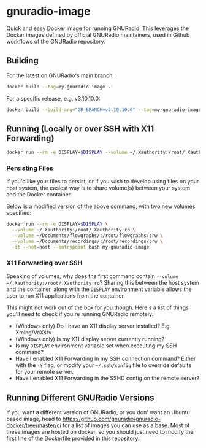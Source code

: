 # gnuradio-image
Quick and easy Docker image for running GNURadio.
This leverages the Docker images defined by official GNURadio maintainers, used in Github workflows of the GNURadio repository.

## Building

For the latest on GNURadio's main branch:
```bash
docker build --tag=my-gnuradio-image .
```

For a specific release, e.g. v3.10.10.0:
```bash
docker build --build-arg="GR_BRANCH=v3.10.10.0" --tag=my-gnuradio-image .
```

## Running (Locally or over SSH with X11 Forwarding)

```bash
docker run --rm -e DISPLAY=$DISPLAY --volume ~/.Xauthority:/root/.Xauthority:ro -it --net=host --entrypoint bash my-gnuradio-image
```

### Persisting Files
If you'd like your files to persist, or if you wish to develop using files on your host system, the easiest way is to share volume(s) between your system and the Docker container.

Below is a modified version of the above command, with two new volumes specified:

```bash
docker run --rm -e DISPLAY=$DISPLAY \
  --volume ~/.Xauthority:/root/.Xauthority:ro \
  --volume ~/Documents/flowgraphs/:/root/flowgraphs/:rw \
  --volume ~/Documents/recordings/:/root/recordings/:rw \
  -it --net=host --entrypoint bash my-gnuradio-image
```

### X11 Forwarding over SSH

Speaking of volumes, why does the first command contain `--volume ~/.Xauthority:/root/.Xauthority:ro`?
Sharing this between the host system and the container, along with the `DISPLAY` environment variable allows the user to run X11 applications from the container.

This might not work out of the box for you though.
Here's a list of things you'll need to check if you're running GNURadio remotely:
- (Windows only) Do I have an X11 display server installed?  E.g. Xming/VcXsrv
- (Windows only) Is my X11 display server currently running?
- Is my `DISPLAY` environment variable set when executing my SSH command?
- Have I enabled X11 Forwarding in my SSH connection command?  Either with the `-Y` flag, or modify your `~/.ssh/config` file to override defaults for your remote server.
- Have I enabled X11 Forwarding in the SSHD config on the remote server?

## Running Different GNURadio Versions

If you want a different version of GNURadio, or you don' want an Ubuntu based image, head to https://github.com/gnuradio/gnuradio-docker/tree/master/ci 
for a list of images you can use as a base. 
Most of these images are hosted on docker, so you should just need to modify the first line of the Dockerfile provided in this repository.
